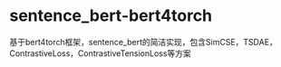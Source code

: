 # sentence_bert-bert4torch
基于bert4torch框架，sentence_bert的简洁实现，包含SimCSE，TSDAE，ContrastiveLoss，ContrastiveTensionLoss等方案
